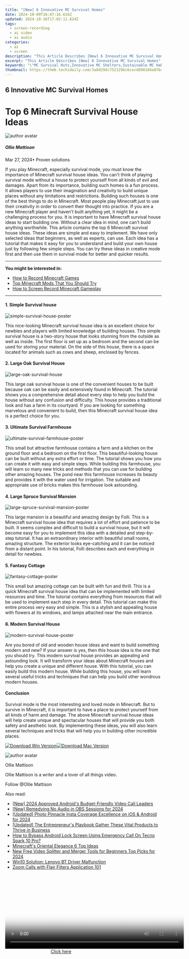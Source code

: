 ```yaml
---
title: "[New] 6 Innovative MC Survival Homes"
date: 2024-10-09T16:47:16.616Z
updated: 2024-10-16T17:02:11.624Z
tags: 
  - screen-recording
  - ai video
  - ai audio
categories: 
  - ai
  - screen
description: "This Article Describes [New] 6 Innovative MC Survival Homes"
excerpt: "This Article Describes [New] 6 Innovative MC Survival Homes"
keywords: "\"MC Survival Huts,Innovative MC Shelters,Sustainable MC Habitats,New MC Home Designs,Creative MC Residences,Eco-Friendly MC Living,Modern MC Abodes\""
thumbnail: https://thmb.techidaily.com/3a8d29dc752129bc6cecd890184a07ba60927370b95afc8af67003c49b108b72.jpg
---
```


## 6 Innovative MC Survival Homes

# Top 6 Minecraft Survival House Ideas

![author avatar](https://images.wondershare.com/filmora/article-images/ollie-mattison.jpg)

##### Ollie Mattison

 Mar 27, 2024• Proven solutions

If you play Minecraft, especially survival mode, you must know the importance of Minecraft survival house ideas. You can't think of playing survival mode without a house to protect yourself from all kinds of evil and damages. Apart from its importance, building such homes is a fun process. It allows players to use their imagination and creativity to build unique places without any limitations and restrictions. Building such houses is one of the best things to do in Minecraft. Most people play Minecraft just to use their creativity in order to convert their thought into practice. If you are a new Minecraft player and haven't built anything yet, it might be a challenging process for you. It is important to have Minecraft survival house ideas to start building one. Without a clear idea in mind, one can't build anything worthwhile. This article contains the top 6 Minecraft survival house ideas. These ideas are simple and easy to implement. We have only selected ideas that beginners, as well as experts, can use. Each idea has a tutorial that makes it easy for you to understand and build your own house just by following few simple steps. You can try these ideas in creative mode first and then use them in survival mode for better and quicker results.

---

**You might be interested in:**

* [How to Record Minecraft Games](https://tools.techidaily.com/wondershare/filmora/download/)
* [Top Minecraft Mods That You Should Try](https://tools.techidaily.com/wondershare/filmora/download/)
* [How to Screen Record Minecraft Gameplay](https://tools.techidaily.com/wondershare/filmora/download/)

---

#### 1\. Simple Survival house

![simple-survival-house-poster](https://images.wondershare.com/filmora/article-images/simple-survival-house-poster.jpg)

This nice-looking Minecraft survival house idea is an excellent choice for newbies and players with limited knowledge of building houses. This simple survival house is a two-story house that looks stunning from the outside as well as inside. The first floor is set up as a bedroom and the second can be used for storing your material. On the side of this house, there is a space located for animals such as cows and sheep, enclosed by fences.

#### 2\. Large Oak Survival House

![large-oak-survival-house](https://images.wondershare.com/filmora/article-images/large-oak-survival-house.jpg)

This large oak survival house is one of the convenient houses to be built because oak can be easily and extensively found in Minecraft. The tutorial shows you a comprehensive detail about every step to help you build the house without any confusion and difficulty. This house provides a traditional look and has a farm in its courtyard. If you are looking for something marvelous and convenient to build, then this Minecraft survival house idea is a perfect choice for you.

#### 3\. Ultimate Survival Farmhouse

![ultimate-survival-farmhouse-poster](https://images.wondershare.com/filmora/article-images/ultimate-survival-farmhouse-poster.jpg)

This small but attractive farmhouse contains a farm and a kitchen on the ground floor and a bedroom on the first floor. This beautiful-looking house can be built without any extra effort or time. The tutorial shows you how you can create it with easy and simple steps. While building this farmhouse, you will learn so many new tricks and methods that you can use for building other amazing houses. The pond near this farmhouse increases its beauty and provides it with the water used for irrigation. The suitable and appropriate use of bricks makes this farmhouse look astounding.

#### 4\. Large Spruce Survival Mansion

![large-spruce-survival-mansion-poster](https://images.wondershare.com/filmora/article-images/large-spruce-survival-mansion-poster.jpg)

This large mansion is a beautiful and amazing design by Folli. This is a Minecraft survival house idea that requires a lot of effort and patience to be built. It seems complex and difficult to build a survival house, but it will become easy for you to implement this idea with a detailed and step-by-step tutorial. It has an extraordinary interior with beautiful small rooms, amazing structure. The exterior looks eye-catching and it can be noticed from a distant point. In his tutorial, Folli describes each and everything in detail for newbies.

#### 5\. Fantasy Cottage

![fantasy-cottage-poster](https://images.wondershare.com/filmora/article-images/fantasy-cottage-poster.jpg)

This small but amazing cottage can be built with fun and thrill. This is a quick Minecraft survival house idea that can be implemented with limited resources and time. The tutorial contains everything from resources that will be used to implement each step in every detail. This tutorial can make this entire process very easy and simple. This is a stylish and appealing house with flowers at its windows, and lamps attached near the main entrance.

#### 6\. Modern Survival House

![modern-survival-house-poster](https://images.wondershare.com/filmora/article-images/modern-survival-house-poster.jpg)

Are you bored of old and wooden house ideas and want to build something modern and new? If your answer is yes, then this house idea is the one that you should try. This modern survival house provides an appealing and astounding look. It will transform your ideas about Minecraft houses and help you create a unique and different house. With this tutorial, you can easily build this modern house. While building this house, you will learn several useful tricks and techniques that can help you build other wondrous modern houses.

#### Conclusion

Survival mode is the most interesting and loved mode in Minecraft. But to survive in Minecraft, it is important to have a place to protect yourself from all kinds of harm and damage. The above Minecraft survival house ideas will help create unique and spectacular houses that will provide you both safety and aesthetic look. By implementing these ideas, you will also learn several techniques and tricks that will help you in building other incredible places.

[![Download Win Version](https://images.wondershare.com/filmora/guide/download-btn-win.jpg)](https://tools.techidaily.com/wondershare/filmora/download/)[![Download Mac Version](https://images.wondershare.com/filmora/guide/download-btn-mac.jpg)](https://tools.techidaily.com/wondershare/filmora/download/)

![author avatar](https://images.wondershare.com/filmora/article-images/ollie-mattison.jpg)

Ollie Mattison

Ollie Mattison is a writer and a lover of all things video.

Follow @Ollie Mattison

<ins class="adsbygoogle"
      style="display:block"
      data-ad-client="ca-pub-7571918770474297"
      data-ad-slot="8358498916"
      data-ad-format="auto"
      data-full-width-responsive="true"></ins>

<span class="atpl-alsoreadstyle">Also read:</span>
<div><ul>
<li><a href="https://remote-screen-capture.techidaily.com/new-2024-approved-androids-budget-friendly-video-call-leaders/"><u>[New] 2024 Approved Android's Budget-Friendly Video Call Leaders</u></a></li>
<li><a href="https://remote-screen-capture.techidaily.com/new-remedying-no-audio-in-obs-sessions-for-2024/"><u>[New] Remedying No Audio in OBS Sessions for 2024</u></a></li>
<li><a href="https://instagram-video-recordings.techidaily.com/updated-photo-pinnacle-insta-coverage-excellence-on-ios-and-android-for-2024/"><u>[Updated] Photo Pinnacle Insta Coverage Excellence on iOS & Android for 2024</u></a></li>
<li><a href="https://facebook-video-recording.techidaily.com/updated-the-entrepreneurs-playbook-gather-these-vital-products-to-thrive-in-business/"><u>[Updated] The Entrepreneur's Playbook Gather These Vital Products to Thrive in Business</u></a></li>
<li><a href="https://unlock-android.techidaily.com/how-to-bypass-android-lock-screen-using-emergency-call-on-tecno-spark-10-pro-by-drfone-android/"><u>How to Bypass Android Lock Screen Using Emergency Call On Tecno Spark 10 Pro?</u></a></li>
<li><a href="https://remote-screen-capture.techidaily.com/minecrafts-oriental-elegance-6-top-ideas/"><u>Minecraft's Oriental Elegance 6 Top Ideas</u></a></li>
<li><a href="https://ai-video-tools.techidaily.com/new-free-video-splitter-and-merger-tools-for-beginners-top-picks-for-2024/"><u>New Free Video Splitter and Merger Tools for Beginners Top Picks for 2024</u></a></li>
<li><a href="https://driver-error.techidaily.com/win10-solution-lenovo-bt-driver-malfunction/"><u>Win10 Solution: Lenovo BT Driver Malfunction</u></a></li>
<li><a href="https://remote-screen-capture.techidaily.com/zoom-calls-with-flair-filters-application-101/"><u>Zoom Calls with Flair Filters Application 101</u></a></li>
</ul></div>

<!-- affiliate ads begin -->
<span id="1938141">
					<video width="576" height="240" style="cursor:pointer"
           poster="//a.impactradius-go.com/display-clicktoplayimage/1938141.png"
           onclick="if(!this.playClicked){this.play();this.setAttribute('controls',true);this.playClicked=true;}">
	   <source src="//a.impactradius-go.com/display-ad/22993-1938141">
	   <img src="//a.impactradius-go.com/display-clicktoplayimage/1938141.png" style="border: none; height: 100%; width: 100%; object-fit: contain">
	</video>
	<div style="width:360px;text-align:center"><a href="javascript:window.open(decodeURIComponent('https%3A%2F%2Fhomestyler.sjv.io%2Fc%2F5597632%2F1938141%2F22993'), '_blank');void(0);">Click here</a></div>
</span>
<img height="0" width="0" src="https://imp.pxf.io/i/5597632/1938141/22993" style="position:absolute;visibility:hidden;" border="0" />
<!-- affiliate ads end -->

